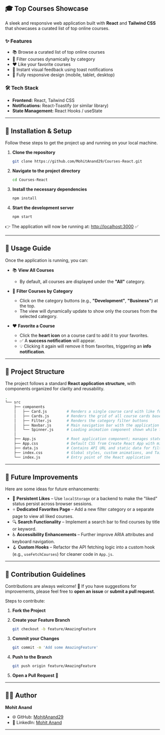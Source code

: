 
## 🎓 Top Courses Showcase

A sleek and responsive web application built with **React** and **Tailwind CSS** that showcases a curated list of top online courses.

### ✨ Features

* 📚 Browse a curated list of top online courses
* 🔎 Filter courses dynamically by category
* ❤️ Like your favorite courses
* 🔔 Instant visual feedback using toast notifications
* 📱 Fully responsive design (mobile, tablet, desktop)

### 🛠️ Tech Stack

* **Frontend:** React, Tailwind CSS
* **Notifications:** React-Toastify (or similar library)
* **State Management:** React Hooks / useState

---

## 🚀 Installation & Setup

Follow these steps to get the project up and running on your local machine.

1. **Clone the repository**

   ```bash
   git clone https://github.com/MohitAnand29/Courses-React.git
   ```

2. **Navigate to the project directory**

   ```bash
   cd Courses-React
   ```

3. **Install the necessary dependencies**

   ```bash
   npm install
   ```

4. **Start the development server**

   ```bash
   npm start
   ```

👉 The application will now be running at:
[http://localhost:3000](http://localhost:3000) ✅

---


## 📖 Usage Guide

Once the application is running, you can:

* 📚 **View All Courses**

  * By default, all courses are displayed under the **"All"** category.

* 🔎 **Filter Courses by Category**

  * Click on the category buttons (e.g., **"Development"**, **"Business"**) at the top.
  * The view will dynamically update to show only the courses from the selected category.

* ❤️ **Favorite a Course**

  * Click the **heart icon** on a course card to add it to your favorites.
  * ✅ A **success notification** will appear.
  * 💡 Clicking it again will remove it from favorites, triggering an **info notification**.

---

## 📁 Project Structure

The project follows a standard **React application structure**, with components organized for clarity and reusability.

```bash
.
└── src
    ├── components
    │   ├── Card.js         # Renders a single course card with like functionality
    │   ├── Cards.js        # Renders the grid of all course cards based on the selected category
    │   ├── Filter.js       # Renders the category filter buttons
    │   ├── Navbar.js       # Main navigation bar with the application title
    │   └── Spinner.js      # Loading animation component shown while fetching data
    │
    ├── App.js              # Root application component; manages state and API calls
    ├── App.css             # Default CSS from Create React App with minor styles
    ├── data.js             # Contains API URL and static data for filter buttons
    ├── index.css           # Global styles, custom animations, and Tailwind CSS config
    └── index.js            # Entry point of the React application
```

---

## 🔮 Future Improvements

Here are some ideas for future enhancements:

* 💾 **Persistent Likes** – Use `localStorage` or a backend to make the "liked" status persist across browser sessions.
* ⭐ **Dedicated Favorites Page** – Add a new filter category or a separate page to view all liked courses.
* 🔍 **Search Functionality** – Implement a search bar to find courses by title or keyword.
* ♿ **Accessibility Enhancements** – Further improve ARIA attributes and keyboard navigation.
* 🪝 **Custom Hooks** – Refactor the API fetching logic into a custom hook (e.g., `useFetchCourses`) for cleaner code in `App.js`.

---

## 🤝 Contribution Guidelines

Contributions are always welcome! 🎉 If you have suggestions for improvements, please feel free to **open an issue** or **submit a pull request**.

Steps to contribute:

1. **Fork the Project**
2. **Create your Feature Branch**

   ```bash
   git checkout -b feature/AmazingFeature
   ```
3. **Commit your Changes**

   ```bash
   git commit -m 'Add some AmazingFeature'
   ```
4. **Push to the Branch**

   ```bash
   git push origin feature/AmazingFeature
   ```
5. **Open a Pull Request** 🚀

---

## 👨‍💻 Author

**Mohit Anand**

* 🌐 GitHub: [MohitAnand29](https://github.com/MohitAnand29)
* 💼 LinkedIn: [Mohit Anand](https://www.linkedin.com/in/mohit-anand-981a55259/)

---

